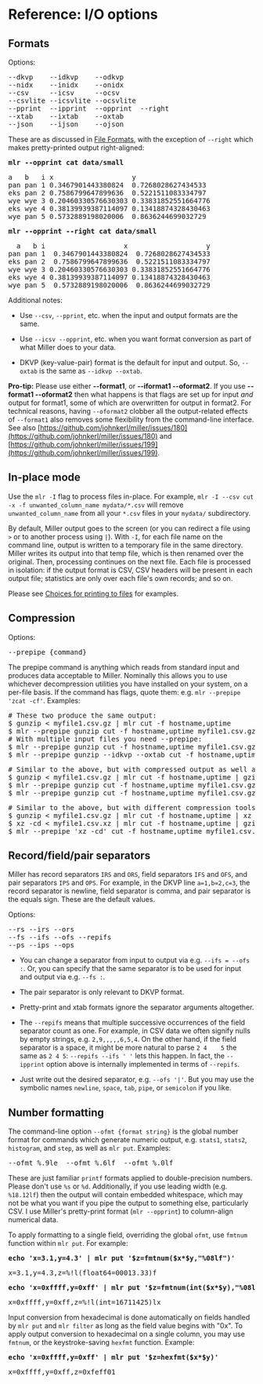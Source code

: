 <!---  PLEASE DO NOT EDIT DIRECTLY. EDIT THE .md.in FILE PLEASE. --->
# Reference: I/O options

## Formats

Options:

<pre class="pre-non-highlight-non-pair">
--dkvp    --idkvp    --odkvp
--nidx    --inidx    --onidx
--csv     --icsv     --ocsv
--csvlite --icsvlite --ocsvlite
--pprint  --ipprint  --opprint  --right
--xtab    --ixtab    --oxtab
--json    --ijson    --ojson
</pre>

These are as discussed in [File Formats](file-formats.md), with the exception of `--right` which makes pretty-printed output right-aligned:

<pre class="pre-highlight-in-pair">
<b>mlr --opprint cat data/small</b>
</pre>
<pre class="pre-non-highlight-in-pair">
a   b   i x                   y
pan pan 1 0.3467901443380824  0.7268028627434533
eks pan 2 0.7586799647899636  0.5221511083334797
wye wye 3 0.20460330576630303 0.33831852551664776
eks wye 4 0.38139939387114097 0.13418874328430463
wye pan 5 0.5732889198020006  0.8636244699032729
</pre>

<pre class="pre-highlight-in-pair">
<b>mlr --opprint --right cat data/small</b>
</pre>
<pre class="pre-non-highlight-in-pair">
  a   b i                   x                   y 
pan pan 1  0.3467901443380824  0.7268028627434533 
eks pan 2  0.7586799647899636  0.5221511083334797 
wye wye 3 0.20460330576630303 0.33831852551664776 
eks wye 4 0.38139939387114097 0.13418874328430463 
wye pan 5  0.5732889198020006  0.8636244699032729 
</pre>

Additional notes:

* Use `--csv`, `--pprint`, etc. when the input and output formats are the same.

* Use `--icsv --opprint`, etc. when you want format conversion as part of what Miller does to your data.

* DKVP (key-value-pair) format is the default for input and output. So, `--oxtab` is the same as `--idkvp --oxtab`.

**Pro-tip:** Please use either **--format1**, or **--iformat1 --oformat2**.  If you use **--format1 --oformat2** then what happens is that flags are set up for input *and* output for format1, some of which are overwritten for output in format2. For technical reasons, having `--oformat2` clobber all the output-related effects of `--format1` also removes some flexibility from the command-line interface. See also [https://github.com/johnkerl/miller/issues/180](https://github.com/johnkerl/miller/issues/180) and [https://github.com/johnkerl/miller/issues/199](https://github.com/johnkerl/miller/issues/199).

## In-place mode

Use the `mlr -I` flag to process files in-place. For example, `mlr -I --csv cut -x -f unwanted_column_name mydata/*.csv` will remove `unwanted_column_name` from all your `*.csv` files in your `mydata/` subdirectory.

By default, Miller output goes to the screen (or you can redirect a file using `>` or to another process using `|`). With `-I`, for each file name on the command line, output is written to a temporary file in the same directory. Miller writes its output into that temp file, which is then renamed over the original.  Then, processing continues on the next file. Each file is processed in isolation: if the output format is CSV, CSV headers will be present in each output file; statistics are only over each file's own records; and so on.

Please see [Choices for printing to files](10min.md#choices-for-printing-to-files) for examples.

## Compression

Options:

<pre class="pre-non-highlight-non-pair">
--prepipe {command}
</pre>


The prepipe command is anything which reads from standard input and produces data acceptable to Miller. Nominally this allows you to use whichever decompression utilities you have installed on your system, on a per-file basis. If the command has flags, quote them: e.g. `mlr --prepipe 'zcat -cf'`. Examples:

<pre class="pre-non-highlight-non-pair">
# These two produce the same output:
$ gunzip < myfile1.csv.gz | mlr cut -f hostname,uptime
$ mlr --prepipe gunzip cut -f hostname,uptime myfile1.csv.gz
# With multiple input files you need --prepipe:
$ mlr --prepipe gunzip cut -f hostname,uptime myfile1.csv.gz myfile2.csv.gz
$ mlr --prepipe gunzip --idkvp --oxtab cut -f hostname,uptime myfile1.dat.gz myfile2.dat.gz
</pre>

<pre class="pre-non-highlight-non-pair">
# Similar to the above, but with compressed output as well as input:
$ gunzip < myfile1.csv.gz | mlr cut -f hostname,uptime | gzip > outfile.csv.gz
$ mlr --prepipe gunzip cut -f hostname,uptime myfile1.csv.gz | gzip > outfile.csv.gz
$ mlr --prepipe gunzip cut -f hostname,uptime myfile1.csv.gz myfile2.csv.gz | gzip > outfile.csv.gz
</pre>

<pre class="pre-non-highlight-non-pair">
# Similar to the above, but with different compression tools for input and output:
$ gunzip < myfile1.csv.gz | mlr cut -f hostname,uptime | xz -z > outfile.csv.xz
$ xz -cd < myfile1.csv.xz | mlr cut -f hostname,uptime | gzip > outfile.csv.xz
$ mlr --prepipe 'xz -cd' cut -f hostname,uptime myfile1.csv.xz myfile2.csv.xz | xz -z > outfile.csv.xz
</pre>

## Record/field/pair separators

Miller has record separators `IRS` and `ORS`, field separators `IFS` and `OFS`, and pair separators `IPS` and `OPS`.  For example, in the DKVP line `a=1,b=2,c=3`, the record separator is newline, field separator is comma, and pair separator is the equals sign. These are the default values.

Options:

<pre class="pre-non-highlight-non-pair">
--rs --irs --ors
--fs --ifs --ofs --repifs
--ps --ips --ops
</pre>

* You can change a separator from input to output via e.g. `--ifs = --ofs :`. Or, you can specify that the same separator is to be used for input and output via e.g. `--fs :`.

* The pair separator is only relevant to DKVP format.

* Pretty-print and xtab formats ignore the separator arguments altogether.

* The `--repifs` means that multiple successive occurrences of the field separator count as one.  For example, in CSV data we often signify nulls by empty strings, e.g. `2,9,,,,,6,5,4`. On the other hand, if the field separator is a space, it might be more natural to parse `2 4    5` the same as `2 4 5`: `--repifs --ifs ' '` lets this happen.  In fact, the `--ipprint` option above is internally implemented in terms of `--repifs`.

* Just write out the desired separator, e.g. `--ofs '|'`. But you may use the symbolic names `newline`, `space`, `tab`, `pipe`, or `semicolon` if you like.

## Number formatting

The command-line option `--ofmt {format string}` is the global number format for commands which generate numeric output, e.g. `stats1`, `stats2`, `histogram`, and `step`, as well as `mlr put`. Examples:

<pre class="pre-non-highlight-non-pair">
--ofmt %.9le  --ofmt %.6lf  --ofmt %.0lf
</pre>

These are just familiar `printf` formats applied to double-precision numbers.  Please don't use `%s` or `%d`. Additionally, if you use leading width (e.g. `%18.12lf`) then the output will contain embedded whitespace, which may not be what you want if you pipe the output to something else, particularly CSV. I use Miller's pretty-print format (`mlr --opprint`) to column-align numerical data.

To apply formatting to a single field, overriding the global `ofmt`, use `fmtnum` function within `mlr put`. For example:

<pre class="pre-highlight-in-pair">
<b>echo 'x=3.1,y=4.3' | mlr put '$z=fmtnum($x*$y,"%08lf")'</b>
</pre>
<pre class="pre-non-highlight-in-pair">
x=3.1,y=4.3,z=%!l(float64=00013.33)f
</pre>

<pre class="pre-highlight-in-pair">
<b>echo 'x=0xffff,y=0xff' | mlr put '$z=fmtnum(int($x*$y),"%08llx")'</b>
</pre>
<pre class="pre-non-highlight-in-pair">
x=0xffff,y=0xff,z=%!l(int=16711425)lx
</pre>

Input conversion from hexadecimal is done automatically on fields handled by `mlr put` and `mlr filter` as long as the field value begins with "0x".  To apply output conversion to hexadecimal on a single column, you may use `fmtnum`, or the keystroke-saving `hexfmt` function. Example:

<pre class="pre-highlight-in-pair">
<b>echo 'x=0xffff,y=0xff' | mlr put '$z=hexfmt($x*$y)'</b>
</pre>
<pre class="pre-non-highlight-in-pair">
x=0xffff,y=0xff,z=0xfeff01
</pre>
